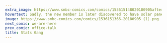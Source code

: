 ```yaml
---
extra_image: https://www.smbc-comics.com/comics/153615148020180905after (1).png
hovertext: Sadly, the new member is later discovered to have solar panels and an electric car.
image: https://www.smbc-comics.com/comics/1536151366-20180905 (1).png
next_comic: we-are-here
prev_comic: office-talk
title: Stats Gang
---
```


